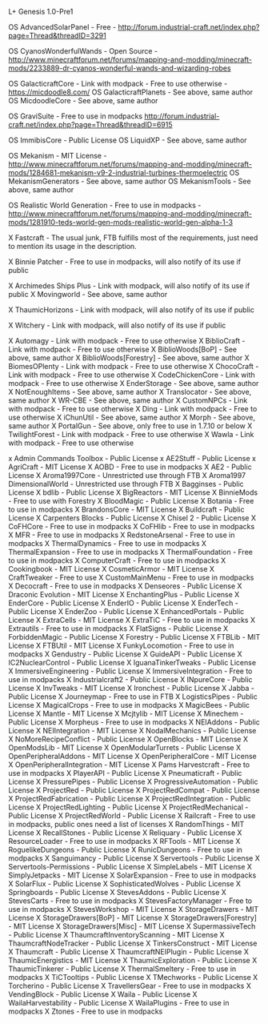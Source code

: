 L+ Genesis 1.0-Pre1

OS AdvancedSolarPanel - Free - http://forum.industrial-craft.net/index.php?page=Thread&threadID=3291

OS CyanosWonderfulWands - Open Source - http://www.minecraftforum.net/forums/mapping-and-modding/minecraft-mods/2233889-dr-cyanos-wonderful-wands-and-wizarding-robes

OS GalacticraftCore - Link with modpack - Free to use otherwise - https://micdoodle8.com/
OS GalacticraftPlanets - See above, same author
OS MicdoodleCore - See above, same author

OS GraviSuite - Free to use in modpacks http://forum.industrial-craft.net/index.php?page=Thread&threadID=6915

OS ImmibisCore - Public License
OS LiquidXP - See above, same author

OS Mekanism - MIT License - http://www.minecraftforum.net/forums/mapping-and-modding/minecraft-mods/1284681-mekanism-v9-2-industrial-turbines-thermoelectric
OS MekanismGenerators - See above, same author
OS MekanismTools - See above, same author

OS Realistic World Generation - Free to use in modpacks - http://www.minecraftforum.net/forums/mapping-and-modding/minecraft-mods/1281910-teds-world-gen-mods-realistic-world-gen-alpha-1-3






X Fastcraft - The usual junk, FTB fulfills most of the requirements, just need to mention its usage in the description.

X Binnie Patcher - Free to use in modpacks, will also notify of its use if public

X Archimedes Ships Plus - Link with modpack, will also notify of its use if public
X Movingworld - See above, same author

X ThaumicHorizons - Link with modpack, will also notify of its use if public

X Witchery - Link with modpack, will also notify of its use if public




X Automagy - Link with modpack - Free to use otherwise
X BiblioCraft - Link with modpack - Free to use otherwise
X BiblioWoods[BoP] - See above, same author
X BiblioWoods[Forestry] - See above, same author
X BiomesOPlenty - Link with modpack - Free to use otherwise
X ChocoCraft - Link with modpack - Free to use otherwise
X CodeChickenCore - Link with modpack - Free to use otherwise
X EnderStorage - See above, same author
X NotEnoughItems - See above, same author
X Translocator - See above, same author
X WR-CBE - See above, same author
X CustomNPCs - Link with modpack - Free to use otherwise
X Ding - Link with modpack - Free to use otherwise
X iChunUtil - See above, same author
X Morph - See above, same author
X PortalGun - See above, only free to use in 1.7.10 or below
X TwilightForest - Link with modpack - Free to use otherwise
X Wawla - Link with modpack - Free to use otherwise



x Admin Commands Toolbox - Public License
x AE2Stuff - Public License
x AgriCraft - MIT License
X AOBD - Free to use in modpacks
X AE2 - Public License
X Aroma1997Core - Unrestricted use through FTB
X Aroma1997 DimensionalWorld - Unrestricted use through FTB
X Bagginses - Public License
X bdlib - Public License
X BigReactors - MIT License
X BinnieMods - Free to use with Forestry
X BloodMagic - Public License
X Botania - Free to use in modpacks
X BrandonsCore - MIT License
X Buildcraft - Public License
X Carpenters Blocks - Public License
X Chisel 2 - Public License
X CoFHCore - Free to use in modpacks
X CoFHlib - Free to use in modpacks
X MFR - Free to use in modpacks
X RedstoneArsenal - Free to use in modpacks
X ThermalDynamics - Free to use in modpacks
X ThermalExpansion - Free to use in modpacks
X ThermalFoundation - Free to use in modpacks
X ComputerCraft - Free to use in modpacks
X Cookingbook - MIT License
X CosmeticArmor - MIT License
X CraftTweaker - Free to use
X CustomMainMenu - Free to use in modpacks
X Decocraft - Free to use in modpacks
X Denseores - Public License
X Draconic Evolution - MIT License
X EnchantingPlus - Public License
X EnderCore - Public License
X EnderIO - Public License
X EnderTech - Public License
X EnderZoo - Public License
X EnhancedPortals - Public License
X ExtraCells - MIT License
X ExtraTiC - Free to use in modpacks
X Extrautils - Free to use in modpacks
X FlatSigns - Public License
X ForbiddenMagic - Public License
X Forestry - Public License
X FTBLib - MIT License
X FTBUtil - MIT License
X FunkyLocomotion - Free to use in modpacks
X Gendustry - Public License
X GuideAPI - Public License
X IC2NuclearControl - Public License
X IguanaTinkerTweaks - Public License
X ImmersiveEngineering - Public License
X ImmersiveIntegration - Free to use in modpacks
X Industrialcraft2 - Public License
X INpureCore - Public License
X InvTweaks - MIT License
X Ironchest - Public License
X Jabba - Public License
X Journeymap - Free to use in FTB
X LogisticsPipes - Public License
X MagicalCrops - Free to use in modpacks
X MagicBees - Public License
X Mantle - MIT License
X Mcjtylib - MIT License
X Minechem - Public License
X Morpheus - Free to use in modpacks
X NEIAddons - Public License
X NEIIntegration - MIT License
X NodalMechanics - Public License
X NoMoreRecipeConflict - Public License
X OpenBlocks - MIT License
X OpenModsLib - MIT License
X OpenModularTurrets - Public License
X OpenPeripheralAddons - MIT License
X OpenPeripheralCore - MIT License
X OpenPeripheralIntegration - MIT License
X Pams Harvestcraft - Free to use in modpacks
X PlayerAPI - Public License
X Pneumaticraft - Public License
X PressurePipes - Public License
X ProgressiveAutomation - Public License
X ProjectRed - Public License
X ProjectRedCompat - Public License
X ProjectRedFabrication - Public License
X ProjectRedIntegration - Public License
X ProjectRedLighting - Public License
X ProjectRedMechanical - Public License
X ProjectRedWorld - Public License
X Railcraft - Free to use in modpacks, public ones need a list of licenses
X RandomThings - MIT License
X RecallStones - Public License
X Reliquary - Public License
X ResourceLoader - Free to use in modpacks
X RFTools - MIT License
X RoguelikeDungeons - Public License
X RunicDungeons - Free to use in modpacks
X Sanguimancy - Public License
X Servertools - Public License
X Servertools-Permissions - Public License
X SimpleLabels - MIT License
X SimplyJetpacks - MIT License
X SolarExpansion - Free to use in modpacks
X SolarFlux - Public License
X SophisticatedWolves - Public License
X Springboards - Public License
X StevesAddons - Public License
X StevesCarts - Free to use in modpacks
X StevesFactoryManager - Free to use in modpacks
X StevesWorkshop - MIT License
X StorageDrawers - MIT License
X StorageDrawers[BoP] - MIT License
X StorageDrawers[Forestry] - MIT License
X StorageDrawers[Misc] - MIT License
X SupermassiveTech - Public License
X ThaumcraftInventoryScanning - MIT License
X ThaumcraftNodeTracker - Public License
X TinkersConstruct - MIT License
X Thaumcraft - Public License
X ThaumcraftNEIPlugin - Public License
X ThaumicEnergistics - MIT License
X ThaumicExploration - Public License
X ThaumicTinkerer - Public License
X ThermalSmeltery - Free to use in modpacks
X TiCTooltips - Public License
X TMechworks - Public License
X Torcherino - Public License
X TravellersGear - Free to use in modpacks
X VendingBlock - Public License
X Waila - Public License
X WailaHarvestability - Public License
X WailaPlugins - Free to use in modpacks
X Ztones - Free to use in modpacks